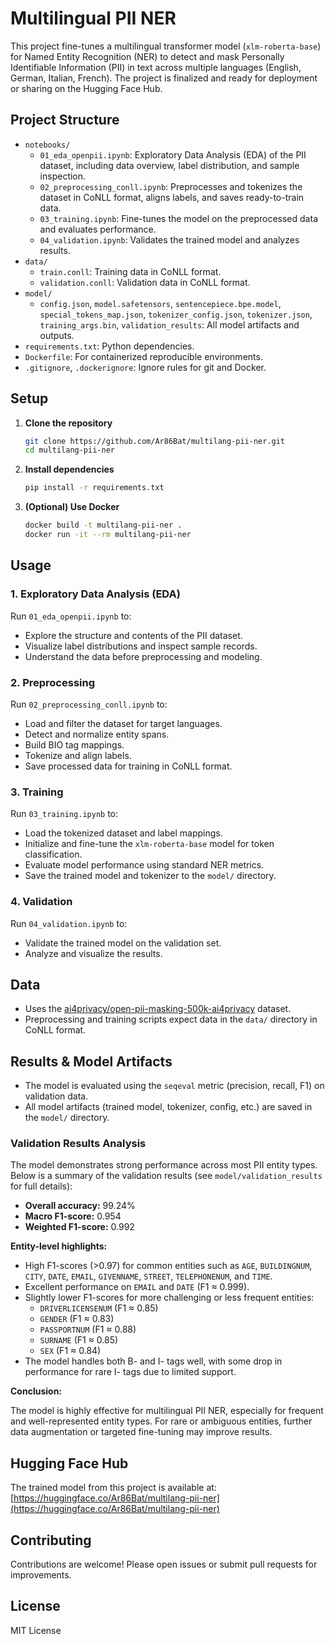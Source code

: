 
# Multilingual PII NER

This project fine-tunes a multilingual transformer model (`xlm-roberta-base`) for Named Entity Recognition (NER) to detect and mask Personally Identifiable Information (PII) in text across multiple languages (English, German, Italian, French).
The project is finalized and ready for deployment or sharing on the Hugging Face Hub.


## Project Structure

- `notebooks/`
   - `01_eda_openpii.ipynb`: Exploratory Data Analysis (EDA) of the PII dataset, including data overview, label distribution, and sample inspection.
   - `02_preprocessing_conll.ipynb`: Preprocesses and tokenizes the dataset in CoNLL format, aligns labels, and saves ready-to-train data.
   - `03_training.ipynb`: Fine-tunes the model on the preprocessed data and evaluates performance.
   - `04_validation.ipynb`: Validates the trained model and analyzes results.
- `data/`
   - `train.conll`: Training data in CoNLL format.
   - `validation.conll`: Validation data in CoNLL format.
- `model/`
   - `config.json`, `model.safetensors`, `sentencepiece.bpe.model`, `special_tokens_map.json`, `tokenizer_config.json`, `tokenizer.json`, `training_args.bin`, `validation_results`: All model artifacts and outputs.
- `requirements.txt`: Python dependencies.
- `Dockerfile`: For containerized reproducible environments.
- `.gitignore`, `.dockerignore`: Ignore rules for git and Docker.


## Setup

1. **Clone the repository**
   ```bash
   git clone https://github.com/Ar86Bat/multilang-pii-ner.git
   cd multilang-pii-ner
   ```

2. **Install dependencies**
   ```bash
   pip install -r requirements.txt
   ```


3. **(Optional) Use Docker**
   ```bash
   docker build -t multilang-pii-ner .
   docker run -it --rm multilang-pii-ner
   ```

## Usage

### 1. Exploratory Data Analysis (EDA)

Run `01_eda_openpii.ipynb` to:
- Explore the structure and contents of the PII dataset.
- Visualize label distributions and inspect sample records.
- Understand the data before preprocessing and modeling.


### 2. Preprocessing

Run `02_preprocessing_conll.ipynb` to:
- Load and filter the dataset for target languages.
- Detect and normalize entity spans.
- Build BIO tag mappings.
- Tokenize and align labels.
- Save processed data for training in CoNLL format.


### 3. Training

Run `03_training.ipynb` to:
- Load the tokenized dataset and label mappings.
- Initialize and fine-tune the `xlm-roberta-base` model for token classification.
- Evaluate model performance using standard NER metrics.
- Save the trained model and tokenizer to the `model/` directory.

### 4. Validation

Run `04_validation.ipynb` to:
- Validate the trained model on the validation set.
- Analyze and visualize the results.


## Data

- Uses the [ai4privacy/open-pii-masking-500k-ai4privacy](https://huggingface.co/datasets/ai4privacy/open-pii-masking-500k-ai4privacy) dataset.
- Preprocessing and training scripts expect data in the `data/` directory in CoNLL format.



## Results & Model Artifacts

- The model is evaluated using the `seqeval` metric (precision, recall, F1) on validation data.
- All model artifacts (trained model, tokenizer, config, etc.) are saved in the `model/` directory.

### Validation Results Analysis

The model demonstrates strong performance across most PII entity types. Below is a summary of the validation results (see `model/validation_results` for full details):

- **Overall accuracy:** 99.24%
- **Macro F1-score:** 0.954
- **Weighted F1-score:** 0.992

**Entity-level highlights:**

- High F1-scores (>0.97) for common entities such as `AGE`, `BUILDINGNUM`, `CITY`, `DATE`, `EMAIL`, `GIVENNAME`, `STREET`, `TELEPHONENUM`, and `TIME`.
- Excellent performance on `EMAIL` and `DATE` (F1 ≈ 0.999).
- Slightly lower F1-scores for more challenging or less frequent entities:
   - `DRIVERLICENSENUM` (F1 ≈ 0.85)
   - `GENDER` (F1 ≈ 0.83)
   - `PASSPORTNUM` (F1 ≈ 0.88)
   - `SURNAME` (F1 ≈ 0.85)
   - `SEX` (F1 ≈ 0.84)
- The model handles both B- and I- tags well, with some drop in performance for rare I- tags due to limited support.

**Conclusion:**

The model is highly effective for multilingual PII NER, especially for frequent and well-represented entity types. For rare or ambiguous entities, further data augmentation or targeted fine-tuning may improve results.

## Hugging Face Hub

The trained model from this project is available at: [https://huggingface.co/Ar86Bat/multilang-pii-ner](https://huggingface.co/Ar86Bat/multilang-pii-ner)

## Contributing

Contributions are welcome! Please open issues or submit pull requests for improvements.

## License

MIT License